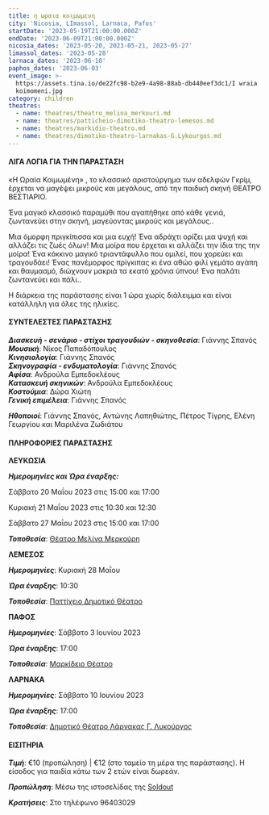 ```yaml
---
title: η ωραια κοιμωμενη
city: 'Nicosia, LImassol, Larnaca, Pafos'
startDate: '2023-05-19T21:00:00.000Z'
endDate: '2023-06-09T21:00:00.000Z'
nicosia_dates: '2023-05-20, 2023-05-21, 2023-05-27'
limassol_dates: '2023-05-28'
larnaca_dates: '2023-06-10'
paphos_dates: '2023-06-03'
event_image: >-
  https://assets.tina.io/de22fc98-b2e9-4a98-88ab-db440eef3dc1/I wraia
  koimomeni.jpg
category: children
theatres:
  - name: theatres/theatro_melina_merkouri.md
  - name: theatres/patticheio-dimotiko-theatro-lemesos.md
  - name: theatres/markidio-theatro.md
  - name: theatres/dimotiko-theatro-larnakas-G.Lykourgos.md
---
```


#### ΛΙΓΑ ΛΟΓΙΑ ΓΙΑ ΤΗΝ ΠΑΡΑΣΤΑΣΗ

«H Ωραία Κοιμωμένη» , το κλασσικό αριστούργημα των αδελφών Γκρίμ, έρχεται να μαγέψει μικρούς και μεγάλους, από την παιδική σκηνή ΘΕΑΤΡΟ ΒΕΣΤΙΑΡΙΟ.

Ένα μαγικό κλασσικό παραμύθι που αγαπήθηκε από κάθε γενιά, ζωντανεύει στην σκηνή, μαγεύοντας μικρούς και
μεγάλους..

Μια όμορφη πριγκίπισσα και μια ευχή! Ένα αδράχτι ορίζει μια ψυχή και αλλάζει τις ζωές όλων! Μια μοίρα που έρχεται κι αλλάζει την ίδια της την μοίρα! Ένα κόκκινο μαγικό τριαντάφυλλο που ομιλεί, που χορεύει και τραγουδάει! Ένας πανέμορφος πρίγκιπας κι ένα αθώο φιλί γεμάτο αγάπη και θαυμασμό, διώχνουν μακριά τα εκατό χρόνια ύπνου! Ένα παλάτι ζωντανεύει και πάλι..

Η διάρκεια της παράστασης είναι 1 ώρα χωρίς διάλειμμα και είναι κατάλληλη για όλες της ηλικίες.

#### ΣΥΝΤΕΛΕΣΤΕΣ ΠΑΡΑΣΤΑΣΗΣ

***Διασκευή - σενάριο - στίχοι τραγουδιών - σκηνοθεσία***: Γιάννης Σπανός\
***Μουσική***: Νίκος Παπαδόπουλος\
***Κινησιολογία***: Γιάννης Σπανός\
***Σκηνογραφία - ενδυματολογία***: Γιάννης Σπανός\
***Αφίσα***: Ανδρούλα Εμπεδοκλέους\
***Κατασκευή σκηνικών***: Ανδρούλα Εμπεδοκλέους\
***Κοστούμια***: Δώρα Χιώτη\
***Γενική επιμέλεια***: Γιάννης Σπανός

***Ηθοποιοί***: Γιάννης Σπανός, Αντώνης Λαπηθιώτης, Πέτρος Τίγρης, Ελένη Γεωργίου και Μαριλένα Ζωδιάτου

#### ΠΛΗΡΟΦΟΡΙΕΣ ΠΑΡΑΣΤΑΣΗΣ

**ΛΕΥΚΩΣΙΑ**

***Ημερομηνίες και Ώρα έναρξης:***

Σάββατο 20 Μαΐου 2023 στις 15:00 και 17:00

Κυριακή 21 Μαΐου 2023 στις 10:30 και 12:30

Σάββατο 27 Μαΐου 2023 στις 15:00 και 17:00

***Τοποθεσία***: [Θέατρο Μελίνα Μερκούρη](?#map "")

**ΛΕΜΕΣΟΣ**

***Ημερομηνίες***: Κυριακή 28 Μαΐου

***Ώρα έναρξης***: 10:30

***Τοποθεσία***: [Παττίχειο Δημοτικό Θέατρο](?#map "")

**ΠΑΦΟΣ**

***Ημερομηνίες***: Σάββατο 3 Ιουνίου 2023

***Ώρα έναρξης***: 17:00

***Τοποθεσία***: [Μαρκίδειο Θέατρο](?#map "")

**ΛΑΡΝΑΚΑ**

***Ημερομηνίες***: Σάββατο 10 Ιουνίου 2023

***Ώρα έναρξης***: 17:00

***Τοποθεσία***: [Δημοτικό Θέατρο Λάρνακας Γ. Λυκούργος](?#map "")

#### ΕΙΣΙΤΗΡΙΑ

***Τιμή***: €10 (προπώληση) | €12 (στο ταμείο τη μέρα της παράστασης). Η είσοδος για παιδία κάτω των 2 ετών είναι δωρεάν.

***Προπώληση***: Μέσω της ιστοσελίδας της [Soldout ](https://www.soldoutticketbox.com/sleeping-beauty-theatro-vestiario-2023/?lang=el "")

***Κρατήσεις***: Στο τηλέφωνο 96403029
